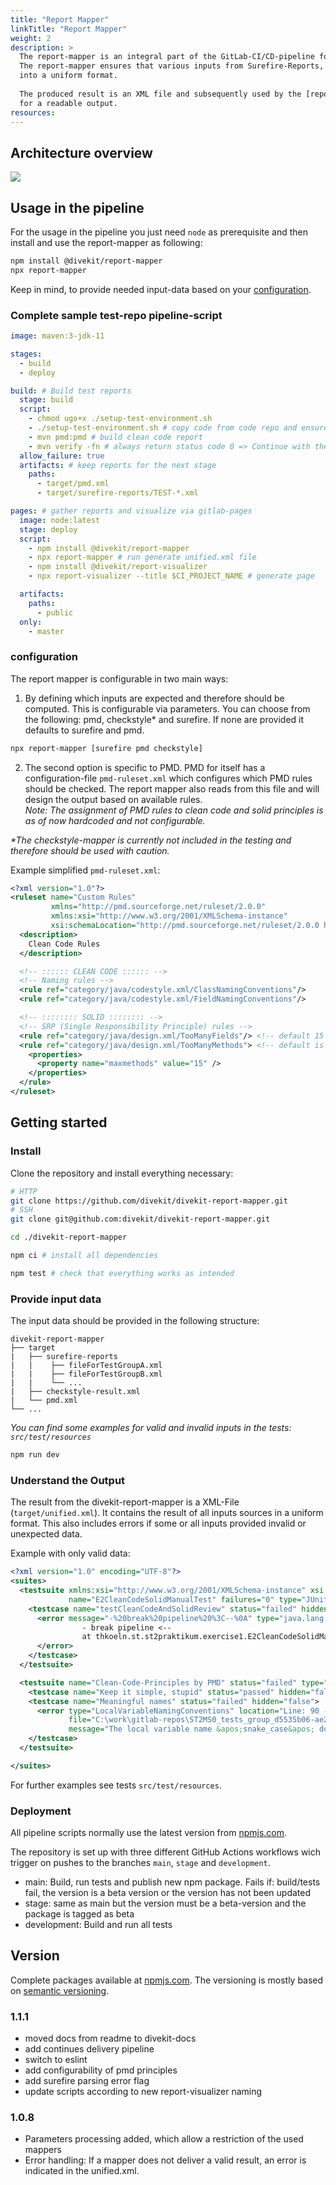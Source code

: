 ```yaml
---
title: "Report Mapper"
linkTitle: "Report Mapper"
weight: 2
description: >
  The report-mapper is an integral part of the GitLab-CI/CD-pipeline for all test repositories.
  The report-mapper ensures that various inputs from Surefire-Reports, PMD and Checkstyle codestyle checks are converted
  into a uniform format.
  
  The produced result is an XML file and subsequently used by the [report-visualizer](../report-visualizer/) 
  for a readable output.
resources:
---
```


## Architecture overview
![](architecture.png)

## Usage in the pipeline
For the usage in the pipeline you just need `node` as prerequisite and then install and use the report-mapper as following:
```bash
npm install @divekit/report-mapper
npx report-mapper
```
Keep in mind, to provide needed input-data based on your [configuration](#configuration).

### Complete sample test-repo pipeline-script
```yml
image: maven:3-jdk-11

stages:
  - build
  - deploy

build: # Build test reports
  stage: build
  script:
    - chmod ugo+x ./setup-test-environment.sh
    - ./setup-test-environment.sh # copy code from code repo and ensure that test are NOT overridden
    - mvn pmd:pmd # build clean code report
    - mvn verify -fn # always return status code 0 => Continue with the next stage
  allow_failure: true
  artifacts: # keep reports for the next stage
    paths:
      - target/pmd.xml
      - target/surefire-reports/TEST-*.xml

pages: # gather reports and visualize via gitlab-pages
  image: node:latest
  stage: deploy
  script:
    - npm install @divekit/report-mapper
    - npx report-mapper # run generate unified.xml file
    - npm install @divekit/report-visualizer
    - npx report-visualizer --title $CI_PROJECT_NAME # generate page

  artifacts:
    paths:
      - public
  only:
    - master

```
### configuration
The report mapper is configurable in two main ways:
1. By defining which inputs are expected and therefore should be computed.
   This is configurable via parameters. You can choose from the following: pmd, checkstyle* and surefire.
   If none are provided it defaults to surefire and pmd.
```bash
npx report-mapper [surefire pmd checkstyle]
```
2. The second option is specific to PMD. PMD for itself has a configuration-file `pmd-ruleset.xml` which configures 
   which PMD rules should be checked. The report mapper also reads from this file and will design the 
   output based on available rules.
   <br> _Note: The assignment of PMD rules to clean code and solid principles is as of now hardcoded and not configurable._


_*The checkstyle-mapper is currently not included in the testing and therefore should be used with caution._

Example simplified `pmd-ruleset.xml`:
```xml
<?xml version="1.0"?>
<ruleset name="Custom Rules"
         xmlns="http://pmd.sourceforge.net/ruleset/2.0.0"
         xmlns:xsi="http://www.w3.org/2001/XMLSchema-instance"
         xsi:schemaLocation="http://pmd.sourceforge.net/ruleset/2.0.0 https://pmd.sourceforge.io/ruleset_2_0_0.xsd">
  <description>
    Clean Code Rules
  </description>

  <!-- :::::: CLEAN CODE :::::: -->
  <!-- Naming rules -->
  <rule ref="category/java/codestyle.xml/ClassNamingConventions"/>
  <rule ref="category/java/codestyle.xml/FieldNamingConventions"/>

  <!-- :::::::: SOLID :::::::: -->
  <!-- SRP (Single Responsibility Principle) rules -->
  <rule ref="category/java/design.xml/TooManyFields"/> <!-- default 15 fields -->
  <rule ref="category/java/design.xml/TooManyMethods"> <!-- default is 10 methods -->
    <properties>
      <property name="maxmethods" value="15" />
    </properties>
  </rule>
</ruleset>

```

## Getting started

### Install
Clone the repository and install everything necessary:

```bash
# HTTP
git clone https://github.com/divekit/divekit-report-mapper.git
# SSH
git clone git@github.com:divekit/divekit-report-mapper.git

cd ./divekit-report-mapper

npm ci # install all dependencies

npm test # check that everything works as intended
```

### Provide input data
The input data should be provided in the following structure:
```
divekit-report-mapper
├── target
|   ├── surefire-reports
|   |    ├── fileForTestGroupA.xml
|   |    ├── fileForTestGroupB.xml
|   |    └── ...
|   ├── checkstyle-result.xml
|   └── pmd.xml
└── ...
```
_You can find some examples for valid and invalid inputs in the tests: `src/test/resources`_

```bash
npm run dev
```

### Understand the Output

The result from the divekit-report-mapper is a XML-File (`target/unified.xml`).
It contains the result of all inputs sources in a uniform format. This also includes errors if some or all inputs
provided invalid or unexpected data.

Example with only valid data:
```xml
<?xml version="1.0" encoding="UTF-8"?>
<suites>
  <testsuite xmlns:xsi="http://www.w3.org/2001/XMLSchema-instance" xsi:noNamespaceSchemaLocation=""
             name="E2CleanCodeSolidManualTest" failures="0" type="JUnit" status="failed">
    <testcase name="testCleanCodeAndSolidReview" status="failed" hidden="false">
      <error message="-%20break%20pipeline%20%3C--%0A" type="java.lang.Exception"><![CDATA[java.lang.Exception:
                - break pipeline <--
            	at thkoeln.st.st2praktikum.exercise1.E2CleanCodeSolidManualTest.testCleanCodeAndSolidReview(E2CleanCodeSolidManualTest.java:13)]]>
      </error>
    </testcase>
  </testsuite>

  <testsuite name="Clean-Code-Principles by PMD" status="failed" type="CleanCode">
    <testcase name="Keep it simple, stupid" status="passed" hidden="false"></testcase>
    <testcase name="Meaningful names" status="failed" hidden="false">
      <error type="LocalVariableNamingConventions" location="Line: 90 - 90 Column: 13 - 22"
             file="C:\work\gitlab-repos\ST2MS0_tests_group_d5535b06-ae29-4668-8ad9-bd23b4cc5218\src\main\java\thkoeln\st\st2praktikum\bad_stuff\Robot.java"
             message="The local variable name &apos;snake_case&apos; doesn&apos;t match &apos;[a-z][a-zA-Z0-9]*&apos;"></error>
    </testcase>
  </testsuite>

</suites>
```

For further examples see tests `src/test/resources`.

### Deployment
All pipeline scripts normally use the latest version from
[npmjs.com](https://www.npmjs.com/package/@divekit/report-mapper).

The repository is set up with three different GitHub Actions workflows wich trigger 
on pushes to the branches `main`, `stage` and `development`.

- main: Build, run tests and publish new npm package. Fails if:
  build/tests fail, the version is a beta version or
  the version has not been updated
- stage: same as main but the version must be a beta-version and the package is
  tagged as beta
- development: Build and run all tests

## Version
Complete packages available at [npmjs.com](https://www.npmjs.com/package/@divekit/report-mapper).
The versioning is mostly based on [semantic versioning](https://semver.org/lang/de/).

### 1.1.1

- moved docs from readme to divekit-docs
- add continues delivery pipeline
- switch to eslint
- add configurability of pmd principles 
- add surefire parsing error flag
- update scripts according to new report-visualizer naming

### 1.0.8

- Parameters processing added, which allow a restriction of the used mappers
- Error handling: If a mapper does not deliver a valid result, an error is indicated in the unified.xml. 
